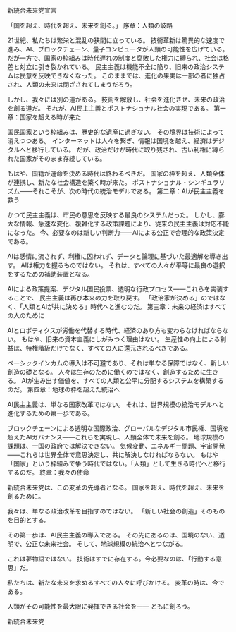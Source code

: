 新統合未来党宣言

「国を超え、時代を超え、未来を創る。」
序章：人類の岐路

21世紀、私たちは繁栄と混乱の狭間に立っている。
技術革新は驚異的な速度で進み、AI、ブロックチェーン、量子コンピュータが人類の可能性を広げている。
だが一方で、国家の枠組みは時代遅れの制度と腐敗した権力に縛られ、社会は格差と対立に引き裂かれている。
民主主義は機能不全に陥り、旧来の政治システムは民意を反映できなくなった。
このままでは、進化の果実は一部の者に独占され、人類の未来は閉ざされてしまうだろう。

しかし、我々には別の道がある。
技術を解放し、社会を進化させ、未来の政治を創る道だ。
それが、AI民主主義とポストナショナル社会の実現である。
第一章：国家を超える時が来た

国民国家という枠組みは、歴史的な遺産に過ぎない。
その境界は技術によって消えつつある。
インターネットは人々を繋ぎ、情報は国境を越え、経済はデジタルへと移行している。
だが、政治だけが時代に取り残され、古い利権に縛られた国家がそのまま存続している。

もはや、国籍が運命を決める時代は終わるべきだ。
国家の枠を超え、人類全体が連携し、新たな社会構造を築く時が来た。
ポストナショナル・シンギュラリズム――それこそが、次の時代の統治モデルである。
第二章：AIが民主主義を救う

かつて民主主義は、市民の意思を反映する最良のシステムだった。
しかし、膨大な情報、急速な変化、複雑化する政策課題により、従来の民主主義は対応不能になった。
今、必要なのは新しい判断力――AIによる公正で合理的な政策決定である。

AIは感情に流されず、利権に囚われず、データと論理に基づいた最適解を導き出す。
AIは権力を握るものではない。
それは、すべての人々が平等に最良の選択をするための補助装置となる。

AIによる政策提案、デジタル国民投票、透明な行政プロセス――これらを実装することで、
民主主義は再び本来の力を取り戻す。
「政治家が決める」のではなく、「人類とAIが共に決める」時代へと進むのだ。
第三章：未来の経済はすべての人のために

AIとロボティクスが労働を代替する時代、経済のあり方も変わらなければならない。
もはや、旧来の資本主義にしがみつく理由はない。
生産性の向上による利益は、特権階級だけでなく、すべての人に還元されるべきである。

ベーシックインカムの導入は不可避であり、それは単なる保障ではなく、新しい創造の礎となる。
人々は生存のために働くのではなく、創造するために生きる。
AIが生み出す価値を、すべての人類と公平に分配するシステムを構築するのだ。
第四章：地球の枠を超えた統治へ

AI民主主義は、単なる国家改革ではない。
それは、世界規模の統治モデルへと進化するための第一歩である。

ブロックチェーンによる透明な国際政治、グローバルなデジタル市民権、国境を超えたAIガバナンス――これらを実現し、人類全体で未来を創る。
地球規模の課題は、一国の政府では解決できない。
気候変動、エネルギー問題、宇宙開発――これらは世界全体で意思決定し、共に解決しなければならない。
もはや「国家」という枠組みで争う時代ではない。「人類」として生きる時代へと移行するのだ。
終章：我々の使命

新統合未来党は、この変革の先導者となる。
国家を超え、時代を超え、未来を創るために。

我々は、単なる政治改革を目指すのではない。
「新しい社会の創造」そのものを目的とする。

その第一歩は、AI民主主義の導入である。
その先にあるのは、国境のない、透明で、公正な未来社会。
そして、地球規模の統治へとつながる。

これは夢物語ではない。
技術はすでに存在する。今必要なのは、「行動する意思」だ。

私たちは、新たな未来を求めるすべての人々に呼びかける。
変革の時は、今である。

人類がその可能性を最大限に発揮できる社会を――
ともに創ろう。

新統合未来党
